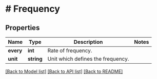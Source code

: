 # # Frequency

## Properties

Name | Type | Description | Notes
------------ | ------------- | ------------- | -------------
**every** | **int** | Rate of frequency. | 
**unit** | **string** | Unit which defines the frequency. | 

[[Back to Model list]](../../README.md#documentation-for-models) [[Back to API list]](../../README.md#documentation-for-api-endpoints) [[Back to README]](../../README.md)


